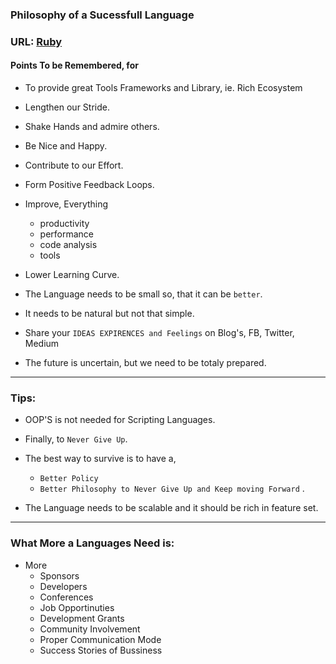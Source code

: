 ### Philosophy of a Sucessfull Language

### URL: [Ruby](http://tinyurl.com/ruby26)

#### Points To be Remembered, for

- To provide great Tools Frameworks and Library, ie. Rich Ecosystem
- Lengthen our Stride.
- Shake Hands and admire others.
- Be Nice and Happy.
- Contribute to our Effort.
- Form Positive Feedback Loops.
- Improve, Everything
  - productivity
  - performance
  - code analysis
  - tools
- Lower Learning Curve.
- The Language needs to be small so, that it can be `better`.
- It needs to be natural but not that simple.

- Share your `IDEAS EXPIRENCES and Feelings` on Blog's, FB, Twitter, Medium
- The future is uncertain, but we need to be totaly prepared.

---

### Tips:

- OOP'S is not needed for Scripting Languages.
- Finally, to `Never Give Up`.
- The best way to survive is to have a,

  - `Better Policy`
  - `Better Philosophy to Never Give Up and Keep moving Forward` .

- The Language needs to be scalable and it should be rich in feature set.

---

### What More a Languages Need is:

- More
  - Sponsors
  - Developers
  - Conferences
  - Job Opportinuties
  - Development Grants
  - Community Involvement
  - Proper Communication Mode
  - Success Stories of Bussiness

